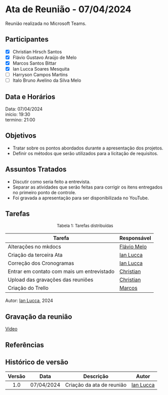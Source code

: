 # Ata de Reunião - 07/04/2024

Reunião realizada no Microsoft Teams.

## Participantes
- [x] Christian Hirsch Santos
- [x] Flávio Gustavo Araújo de Melo
- [x] Marcos Santos Bittar
- [x] Ian Lucca Soares Mesquita
- [ ] Harryson Campos Martins
- [ ] Italo Bruno Avelino da Silva Melo

## Data e Horários

Data: 07/04/2024 \
início: 19:30 \
termino: 21:00

## Objetivos
- Tratar sobre os pontos abordados durante a apresentação dos projetos.
- Definir os métodos que serão utilizados para a licitação de requisitos.

## Assuntos Tratados
- Discutir como seria feito a entrevista.
- Separar as atividades que serão feitas para corrigir os itens entregados no primeiro ponto de controle.
- Foi gravada a apresentação para ser disponibilizada no YouTube.

## Tarefas
<font size="2"><p style="text-align: center">Tabela 1: Tarefas distribuídas </p></font>

| Tarefa                               | Responsável                                      |
| ------------------------------------ | ------------------------------------------------ |
| Alterações no mkdocs                | [Flávio Melo](https://github.com/flavioovatsug)  |  
| Criação da terceira Ata              | [Ian Lucca](https://github.com/IanLucca12) |
| Correção dos Cronogramas              | [Ian Lucca](https://github.com/IanLucca12) |
| Entrar em contato com mais um entrevistado  | [Christian](https://github.com/crstyhs)          |
| Upload das gravações das reuniões   | [Christian](https://github.com/crstyhs)          |
| Criação do Trello                 | [Marcos](https://github.com/Bittarx)                  |

Autor: [Ian Lucca](https://github.com/IanLucca12), 2024

## Gravação da reunião
[Video](https://www.youtube.com/watch?v=mM6mq-arqII)

## Referências

## Histórico de versão
| Versão | Data | Descrição | Autor |
| :----: | :--: | :-------: | :---: | 
| 1.0 | 07/04/2024 | Criação da ata de reunião | [Ian Lucca](https://github.com/IanLucca12) |[Marcos](https://github.com/Bittarx)|

